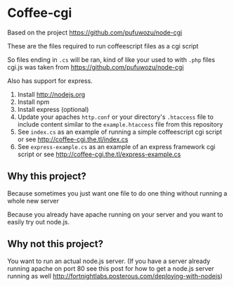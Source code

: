 Coffee-cgi
==========
Based on the project  https://github.com/pufuwozu/node-cgi


These are the files required to run coffeescript files as a cgi script

So files ending in `.cs` will be ran, kind of like your used to with `.php` files
cgi.js was taken from https://github.com/pufuwozu/node-cgi

Also has support for express.

1. Install http://nodejs.org
2. Install npm
3. Install express (optional)
4. Update your apaches `http.conf` or your directory's `.htaccess` file to include content similar to the `example.htaccess` file from this repository
5. See `index.cs` as an example of running a simple coffeescript cgi script
or see http://coffee-cgi.the.tl/index.cs
6. See `express-example.cs` as an example of an express framework cgi script
or see http://coffee-cgi.the.tl/express-example.cs

Why this project?
-------
Because sometimes you just want one file to do one thing without running a whole
new server

Because you already have apache running on your server and you want to easily try
out node.js.

Why not this project?
--------
You want to run an actual node.js server.
(If you have a server already running apache on port 80 see this post for how to
get a node.js server running as well
http://fortnightlabs.posterous.com/deploying-with-nodejs)


